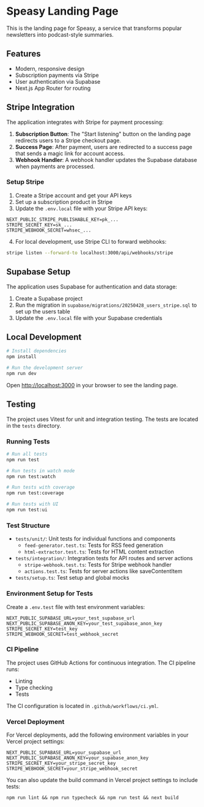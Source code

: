 # Speasy Landing Page

This is the landing page for Speasy, a service that transforms popular newsletters into podcast-style summaries.

## Features

- Modern, responsive design
- Subscription payments via Stripe
- User authentication via Supabase
- Next.js App Router for routing

## Stripe Integration

The application integrates with Stripe for payment processing:

1. **Subscription Button**: The "Start listening" button on the landing page redirects users to a Stripe checkout page.
2. **Success Page**: After payment, users are redirected to a success page that sends a magic link for account access.
3. **Webhook Handler**: A webhook handler updates the Supabase database when payments are processed.

### Setup Stripe

1. Create a Stripe account and get your API keys
2. Set up a subscription product in Stripe
3. Update the `.env.local` file with your Stripe API keys:

```
NEXT_PUBLIC_STRIPE_PUBLISHABLE_KEY=pk_...
STRIPE_SECRET_KEY=sk_...
STRIPE_WEBHOOK_SECRET=whsec_...
```

4. For local development, use Stripe CLI to forward webhooks:

```bash
stripe listen --forward-to localhost:3000/api/webhooks/stripe
```

## Supabase Setup

The application uses Supabase for authentication and data storage:

1. Create a Supabase project
2. Run the migration in `supabase/migrations/20250428_users_stripe.sql` to set up the users table
3. Update the `.env.local` file with your Supabase credentials

## Local Development

```bash
# Install dependencies
npm install

# Run the development server
npm run dev
```

Open [http://localhost:3000](http://localhost:3000) in your browser to see the landing page.

## Testing

The project uses Vitest for unit and integration testing. The tests are located in the `tests` directory.

### Running Tests

```bash
# Run all tests
npm run test

# Run tests in watch mode
npm run test:watch

# Run tests with coverage
npm run test:coverage

# Run tests with UI
npm run test:ui
```

### Test Structure

- `tests/unit/`: Unit tests for individual functions and components
  - `feed-generator.test.ts`: Tests for RSS feed generation
  - `html-extractor.test.ts`: Tests for HTML content extraction
- `tests/integration/`: Integration tests for API routes and server actions
  - `stripe-webhook.test.ts`: Tests for Stripe webhook handler
  - `actions.test.ts`: Tests for server actions like saveContentItem
- `tests/setup.ts`: Test setup and global mocks

### Environment Setup for Tests

Create a `.env.test` file with test environment variables:

```
NEXT_PUBLIC_SUPABASE_URL=your_test_supabase_url
NEXT_PUBLIC_SUPABASE_ANON_KEY=your_test_supabase_anon_key
STRIPE_SECRET_KEY=test_key
STRIPE_WEBHOOK_SECRET=test_webhook_secret
```

### CI Pipeline

The project uses GitHub Actions for continuous integration. The CI pipeline runs:
- Linting
- Type checking
- Tests

The CI configuration is located in `.github/workflows/ci.yml`.

### Vercel Deployment

For Vercel deployments, add the following environment variables in your Vercel project settings:

```
NEXT_PUBLIC_SUPABASE_URL=your_supabase_url
NEXT_PUBLIC_SUPABASE_ANON_KEY=your_supabase_anon_key
STRIPE_SECRET_KEY=your_stripe_secret_key
STRIPE_WEBHOOK_SECRET=your_stripe_webhook_secret
```

You can also update the build command in Vercel project settings to include tests:
```
npm run lint && npm run typecheck && npm run test && next build
```    